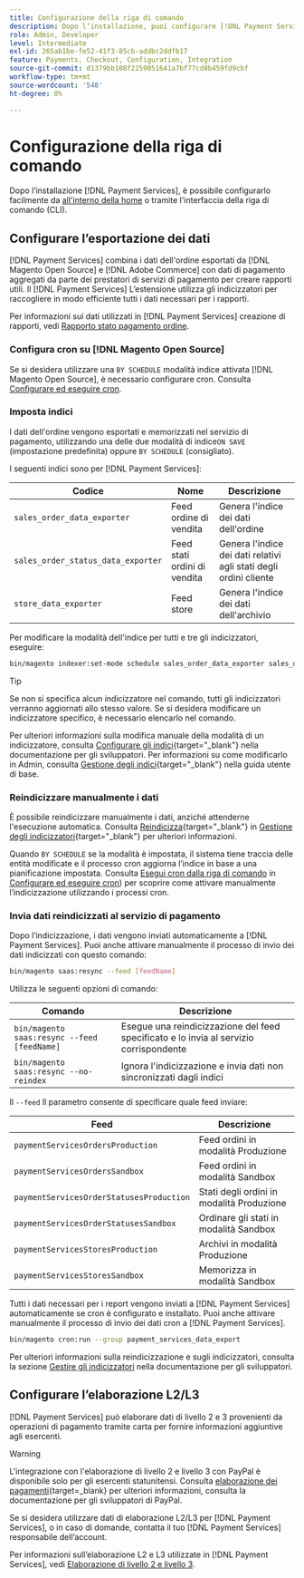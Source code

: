 ```yaml
---
title: Configurazione della riga di comando
description: Dopo l’installazione, puoi configurare [!DNL Payment Services] tramite l'interfaccia della riga di comando (CLI).
role: Admin, Developer
level: Intermediate
exl-id: 265ab1be-fe52-41f3-85cb-addbc2ddfb17
feature: Payments, Checkout, Configuration, Integration
source-git-commit: d1379bb108f2259051641a7bf77cd8b459fd9cbf
workflow-type: tm+mt
source-wordcount: '548'
ht-degree: 0%

---
```


# Configurazione della riga di comando

Dopo l’installazione [!DNL Payment Services], è possibile configurarlo facilmente da [all&#39;interno della home](payments-home.md) o tramite l&#39;interfaccia della riga di comando (CLI).

## Configurare l’esportazione dei dati

[!DNL Payment Services] combina i dati dell&#39;ordine esportati da [!DNL Magento Open Source] e [!DNL Adobe Commerce] con dati di pagamento aggregati da parte dei prestatori di servizi di pagamento per creare rapporti utili. Il [!DNL Payment Services] L’estensione utilizza gli indicizzatori per raccogliere in modo efficiente tutti i dati necessari per i rapporti.

Per informazioni sui dati utilizzati in [!DNL Payment Services] creazione di rapporti, vedi [Rapporto stato pagamento ordine](order-payment-status.md#data-used-in-the-report).

### Configura cron su [!DNL Magento Open Source]

Se si desidera utilizzare una `BY SCHEDULE` modalità indice attivata [!DNL Magento Open Source], è necessario configurare cron. Consulta [Configurare ed eseguire cron](https://devdocs.magento.com/guides/v2.4/config-guide/cli/config-cli-subcommands-cron.html).

### Imposta indici

I dati dell&#39;ordine vengono esportati e memorizzati nel servizio di pagamento, utilizzando una delle due modalità di indice`ON SAVE` (impostazione predefinita) oppure `BY SCHEDULE` (consigliato).

I seguenti indici sono per [!DNL Payment Services]:

| Codice | Nome | Descrizione |
|    ---    |  ---  |  ---  |
| `sales_order_data_exporter` | Feed ordine di vendita | Genera l&#39;indice dei dati dell&#39;ordine |
| `sales_order_status_data_exporter` | Feed stati ordini di vendita | Genera l&#39;indice dei dati relativi agli stati degli ordini cliente |
| `store_data_exporter` | Feed store | Genera l&#39;indice dei dati dell&#39;archivio |

Per modificare la modalità dell&#39;indice per tutti e tre gli indicizzatori, eseguire:

```bash
bin/magento indexer:set-mode schedule sales_order_data_exporter sales_order_status_data_exporter store_data_exporter
```

>[!TIP]
>
>Se non si specifica alcun indicizzatore nel comando, tutti gli indicizzatori verranno aggiornati allo stesso valore. Se si desidera modificare un indicizzatore specifico, è necessario elencarlo nel comando.

Per ulteriori informazioni sulla modifica manuale della modalità di un indicizzatore, consulta [Configurare gli indici](https://devdocs.magento.com/guides/v2.4/config-guide/cli/config-cli-subcommands-index.html#configure-indexers){target="_blank"} nella documentazione per gli sviluppatori. Per informazioni su come modificarlo in Admin, consulta [Gestione degli indici](https://docs.magento.com/user-guide/system/index-management.html#change-the-index-mode){target="_blank"} nella guida utente di base.

### Reindicizzare manualmente i dati

È possibile reindicizzare manualmente i dati, anziché attenderne l&#39;esecuzione automatica. Consulta [Reindicizza](https://devdocs.magento.com/guides/v2.4/config-guide/cli/config-cli-subcommands-index.html#reindex){target="_blank"} in [Gestione degli indicizzatori](https://devdocs.magento.com/guides/v2.4/config-guide/cli/config-cli-subcommands-index.html){target="_blank"} per ulteriori informazioni.

Quando `BY SCHEDULE` se la modalità è impostata, il sistema tiene traccia delle entità modificate e il processo cron aggiorna l’indice in base a una pianificazione impostata. Consulta [Esegui cron dalla riga di comando](https://devdocs.magento.com/guides/v2.4/config-guide/cli/config-cli-subcommands-cron.html#config-cli-cron-group-run) in [Configurare ed eseguire cron](https://devdocs.magento.com/guides/v2.4/config-guide/cli/config-cli-subcommands-cron.html)) per scoprire come attivare manualmente l’indicizzazione utilizzando i processi cron.

### Invia dati reindicizzati al servizio di pagamento

Dopo l’indicizzazione, i dati vengono inviati automaticamente a [!DNL Payment Services]. Puoi anche attivare manualmente il processo di invio dei dati indicizzati con questo comando:

```bash
bin/magento saas:resync --feed [feedName]
```

Utilizza le seguenti opzioni di comando:

| Comando | Descrizione |
|  ---  |  ---  |
| `bin/magento saas:resync --feed [feedName]` | Esegue una reindicizzazione del feed specificato e lo invia al servizio corrispondente |
| `bin/magento saas:resync --no-reindex` | Ignora l&#39;indicizzazione e invia dati non sincronizzati dagli indici |

Il `--feed` Il parametro consente di specificare quale feed inviare:

| Feed | Descrizione |
|  ---  |  ---  |
| `paymentServicesOrdersProduction` | Feed ordini in modalità Produzione |
| `paymentServicesOrdersSandbox` | Feed ordini in modalità Sandbox |
| `paymentServicesOrderStatusesProduction` | Stati degli ordini in modalità Produzione |
| `paymentServicesOrderStatusesSandbox` | Ordinare gli stati in modalità Sandbox |
| `paymentServicesStoresProduction` | Archivi in modalità Produzione |
| `paymentServicesStoresSandbox` | Memorizza in modalità Sandbox |

Tutti i dati necessari per i report vengono inviati a [!DNL Payment Services] automaticamente se cron è configurato e installato. Puoi anche attivare manualmente il processo di invio dei dati cron a [!DNL Payment Services].

```bash
bin/magento cron:run --group payment_services_data_export
```

Per ulteriori informazioni sulla reindicizzazione e sugli indicizzatori, consulta la sezione [Gestire gli indicizzatori](https://devdocs.magento.com/guides/v2.4/config-guide/cli/config-cli-subcommands-index.html) nella documentazione per gli sviluppatori.

## Configurare l’elaborazione L2/L3

[!DNL Payment Services] può elaborare dati di livello 2 e 3 provenienti da operazioni di pagamento tramite carta per fornire informazioni aggiuntive agli esercenti.

>[!WARNING]
>
> L&#39;integrazione con l&#39;elaborazione di livello 2 e livello 3 con PayPal è disponibile solo per gli esercenti statunitensi. Consulta [elaborazione dei pagamenti](https://developer.paypal.com/docs/checkout/advanced/processing/){target=_blank} per ulteriori informazioni, consulta la documentazione per gli sviluppatori di PayPal.

Se si desidera utilizzare dati di elaborazione L2/L3 per [!DNL Payment Services], o in caso di domande, contatta il tuo [!DNL Payment Services] responsabile dell’account.

Per informazioni sull’elaborazione L2 e L3 utilizzate in [!DNL Payment Services], vedi [Elaborazione di livello 2 e livello 3](levels-card-payment-transactions.md).

